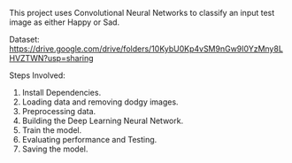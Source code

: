 This project uses Convolutional Neural Networks to classify an input test image as either Happy or Sad.

Dataset: https://drive.google.com/drive/folders/10KybU0Kp4vSM9nGw9I0YzMny8LHVZTWN?usp=sharing

Steps Involved:

1. Install Dependencies.
2. Loading data and removing dodgy images.
3. Preprocessing data.
4. Building the Deep Learning Neural Network.
5. Train the model.
6. Evaluating performance and Testing.
7. Saving the model.


